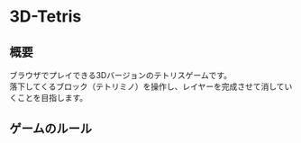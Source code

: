 # 3D-Tetris
## 概要
ブラウザでプレイできる3Dバージョンのテトリスゲームです。\
落下してくるブロック（テトリミノ）を操作し、レイヤーを完成させて消していくことを目指します。

## ゲームのルール
